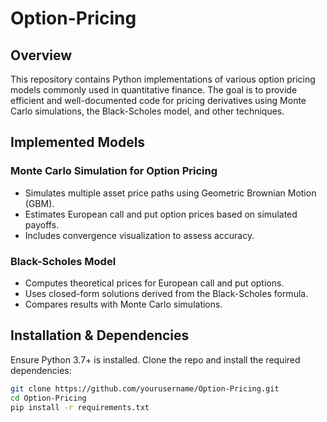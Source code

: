 # Option-Pricing

## Overview
This repository contains Python implementations of various option pricing models commonly used in quantitative finance. The goal is to provide efficient and well-documented code for pricing derivatives using Monte Carlo simulations, the Black-Scholes model, and other techniques.

## Implemented Models
### Monte Carlo Simulation for Option Pricing
- Simulates multiple asset price paths using Geometric Brownian Motion (GBM).
- Estimates European call and put option prices based on simulated payoffs.
- Includes convergence visualization to assess accuracy.

### Black-Scholes Model
- Computes theoretical prices for European call and put options.
- Uses closed-form solutions derived from the Black-Scholes formula.
- Compares results with Monte Carlo simulations.

## Installation & Dependencies
Ensure Python 3.7+ is installed. Clone the repo and install the required dependencies:
```bash
git clone https://github.com/yourusername/Option-Pricing.git
cd Option-Pricing
pip install -r requirements.txt
